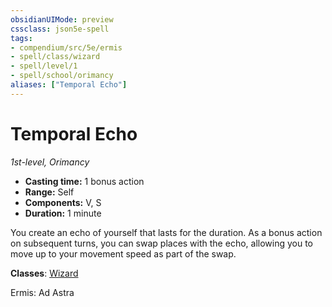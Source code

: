 ```yaml
---
obsidianUIMode: preview
cssclass: json5e-spell
tags:
- compendium/src/5e/ermis
- spell/class/wizard
- spell/level/1
- spell/school/orimancy
aliases: ["Temporal Echo"]
---
```

# Temporal Echo
*1st-level, Orimancy*  

- **Casting time:** 1 bonus action
- **Range:** Self
- **Components:** V, S
- **Duration:** 1 minute

You create an echo of yourself that lasts for the duration. As a bonus action on subsequent turns, you can swap places with the echo, allowing you to move up to your movement speed as part of the swap.

**Classes**: [Wizard](../../5e-compendium/classes/wizard.md#)

Ermis: Ad Astra